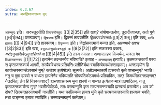 ```yaml
---
index: 6.3.67
sutra: अरुर्द्विषदजन्तस्य मुम्

---
```

   `अरुन्तुदः` इति। अरुस्तुदतीति `विष्वरुषोस्तुदः`  [[3|2|35]]  इति खश्? संयोगान्तलोपः, तुदादीत्वाच्छः, अतो गुणे  [[6|1|94]]  पररूपत्वम्। `द्विषन्तपः` इति। द्विषन्तं तापयतीति _द्विषत्परयोस्तापेः_ [[3|2|39]]  इति खच्, `खचि ह्यसवः`  [[6|4|94]]  इति ह्यस्वत्वम्। `विद्वन्मन्यः` इति। विद्वांसमात्मानं मन्यत इति, _आत्ममाने खश्च_ [[3|2|83]]  इति खश्, `वसुरुआंसुध्वंस्वनडुहां दः`  [[8|2|72]]  इति सकारस्य दकारः, _यरोऽनुनासिकेऽनुनासिको वा_ [[8|4|45]]  इति तस्य नकारः। अथान्तग्रहणं किमर्थम्, यावता `येन विधस्तदन्तस्य`  [[1|1|72]]  इत्यनेन तदन्तस्यैव भविष्यति? इत्याह - `अन्तग्रहणम्` इत्यादि। कृतमजन्तकार्यं यस्य स कृताजन्तकार्यं आगमी, तस्यैवविधस्य प्रतिपत्तिः प्रतीतिर्यथा स्यादित्येवमर्थमन्तग्रहणम्। अन्तग्रहणेन हि कार्यान्तरस्यान्तेऽवसाने मुम्? कर्तवय इत्येषोऽर्थः सूच्यते। अतोऽजन्तकार्ये ह्यसवत्वे कृते पश्चान्मुम्? भवति। ननु च मुमा ह्यस्वो न बाध्यत इत्यनेनैव भविष्यतति सोपपतिकोऽयमर्थः प्रतिपादितः, तत्? किमर्थमेतदन्तग्रहणम्? नैतदस्ति; तेन हि निरवकाशाद्? ह्यस्वशासनस्य मुमा ह्यस्वो न बाध्यत इत्येतावन्मात्रं प्रतपादितम्, न तु कृताजन्तकार्यस्य मुम्? भवतीत्येषोऽर्थः, ततः परत्वान्मुमि कृत सत्यनजन्तस्यापि ह्यस्वत्वं प्रसज्येत। अत्र को दोषः? खित्यन्तहरसवभावी नास्तीति। यथा कालिम्मन्य इत्यत्र मुमि कृते सत्यनजन्तस्यापि ह्यस्वत्वं भवति, तथा वाङ्मन्य इत्यत्र स्यादिति। तस्मादन्तग्रहणं कर्तव्यम्॥